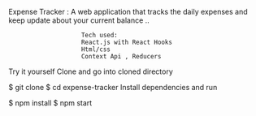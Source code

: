 Expense Tracker : 
                        A web application that tracks the daily expenses and keep update about your current balance .. 
                        
                        
                        Tech used:
                        React.js with React Hooks
                        Html/css 
                        Context Api , Reducers 
                        
Try it yourself
Clone and go into cloned directory

$ git clone 
$ cd expense-tracker
Install dependencies and run

$ npm install
$ npm start
                        
                       

